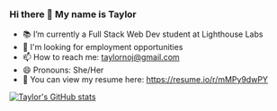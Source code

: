 ### Hi there 👋 My name is Taylor

- 📚 I’m currently a Full Stack Web Dev student at Lighthouse Labs
- 🔭 I'm looking for employment opportunities
- 📫 How to reach me: taylornoj@gmail.com
- 😄 Pronouns: She/Her
- 📄 You can view my resume here: https://resume.io/r/mMPy9dwPY

[![Taylor's GitHub stats](https://github-readme-stats.vercel.app/api?username=taylornoj&theme=gradient)](https://github.com/taylornoj/github-readme-stats)


